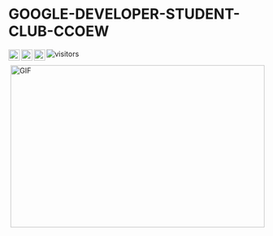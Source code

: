 # GOOGLE-DEVELOPER-STUDENT-CLUB-CCOEW 

![visitors](https://visitor-badge.glitch.me/badge?page_id=Google-Developer-Student-Club-CCOEW..github&left_color=green&right_color=red)
 <a href="https://www.instagram.com/gdsc_cummins/">
  <img align="left" alt="Abhishek's Instagram" width="22px" src="https://raw.githubusercontent.com/hussainweb/hussainweb/main/icons/instagram.png" />
</a>
<a href="https://mobile.twitter.com/GDSC_Cummins">
  <img align="left" alt="Abhishek Naidu | Twitter" width="22px" src="https://raw.githubusercontent.com/peterthehan/peterthehan/master/assets/twitter.svg" />
</a>
<a href="https://www.linkedin.com/in/abhisheknaiidu/">
  <img align="left" alt="Abhishek's LinkedIN" width="22px" src="https://raw.githubusercontent.com/peterthehan/peterthehan/master/assets/linkedin.svg" />
</a>   

<img align="right" alt="GIF" src="https://github.com/abhisheknaiidu/abhisheknaiidu/blob/master/image.jpg?raw=true" width="500" height="320" />
  

